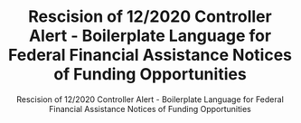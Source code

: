 ---
layout: resources-landing
title: "Rescision of 12/2020 Controller Alert - Boilerplate Language for Federal Financial Assistance Notices of Funding Opportunities"
subtitle: "Rescision of 12/2020 Controller Alert - Boilerplate Language for Federal Financial Assistance Notices of Funding Opportunities"
doc-link: ../assets/files/Controller_Alert_Rescinding Boilerplate Language_Clean.pdf
filters: federal-financial-assistance controller-alert omb 2021
fiscal_year: 2021
---